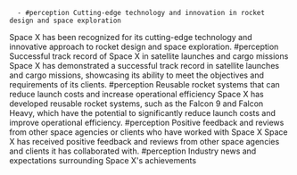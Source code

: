       - #perception Cutting-edge technology and innovation in rocket design and space exploration
Space X has been recognized for its cutting-edge technology and innovative approach to rocket design and space exploration.
       #perception Successful track record of Space X in satellite launches and cargo missions
Space X has demonstrated a successful track record in satellite launches and cargo missions, showcasing its ability to meet the objectives and requirements of its clients.
       #perception Reusable rocket systems that can reduce launch costs and increase operational efficiency
Space X has developed reusable rocket systems, such as the Falcon 9 and Falcon Heavy, which have the potential to significantly reduce launch costs and improve operational efficiency.
       #perception Positive feedback and reviews from other space agencies or clients who have worked with Space X
Space X has received positive feedback and reviews from other space agencies and clients it has collaborated with.
       #perception Industry news and expectations surrounding Space X's achievements



